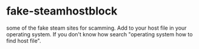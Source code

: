 # fake-steamhostblock
some of the fake steam sites for scamming. Add to your host file in your operating system. If you don't know how search "operating system how to find host file".
